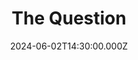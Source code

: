 ---
video:
  type: vimeo
  id: 952932040
speaker:
  permalink: bart-wilkins
  name: Bart Wilkins
title: The Question
image: https://i.imgur.com/EJWfjWH.png
date: 2024-06-02T14:30:00.000Z
---